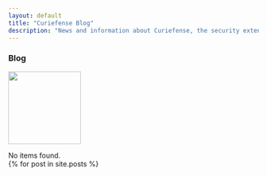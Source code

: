 ```yaml
---
layout: default
title: "Curiefense Blog"
description: "News and information about Curiefense, the security extension for Envoy"
---
```


<div class="hero-nohome blog-posts">
  <div class="container w-container">
    <div class="row flex-vertical w-row">
      <div class="w-col w-col-9 w-col-stack">
        <div class="item-vertical first">
          <h3 class="heading-2">Blog</h3>
        </div>
      </div>
      <div class="no-paddings w-col w-col-3 w-col-stack">
        <div class="hero-image"></div>
      </div>
    </div>
  </div>
</div>
<div class="section blog-posts">
  <div class="container w-container">
    <div class="blog-box-first-wrapper w-dyn-list">
      <div role="list" class="blog-box-first w-dyn-items">
        <div role="listitem" class="blog-box w-dyn-item">
          <div class="blog-box-image"><img src="" loading="lazy" width="146" alt="" class="blog-box-img"></div>
          <div class="blog-box-sepparator"></div>
          <div class="blog-box-date"></div>
          <div class="blog-box-name"></div>
          <p class="paragraph blog-box-summary"></p>
        </div>
      </div>
      <div class="w-dyn-empty">
        <div>No items found.</div>
      </div>
    </div>
    <div class="w-dyn-list">
      <div role="list" class="blog-grid w-dyn-items">
      {% for post in site.posts %}
        <div role="listitem" class="blog-box w-dyn-item">
          <div class="blog-box-image">
            <a href="{{post.url}}" class="w-inline-block" style="background-image: url({{post.MainImage | default: post.thumbnail}}); background-size: cover; background-repeat: no-repeat; height: 100%; display: block;">
            </a>
          </div>
          <div class="blog-box-sepparator"></div>
          <div class="w-row">
            <div class="w-col w-col-6">
              <div class="blog-box-date">{{post.createdOn | date_to_string: "ordinal", "US"}}</div>
            </div>
            <!-- <div class="w-col w-col-6">
              <div class="blog-box-date">by {{post.author}}</div>
            </div> -->
          </div>
          <a href="{{post.url}}" class="w-inline-block">
            <div class="blog-box-name">{{post.title}}</div>
          </a>
          <p class="paragraph blog-box-summary">
            {{post.description}}
          </p>
          <a href="{{post.url}}" class="button blog-box-button w-inline-block">
            <div class="text-block">Read more</div>
          </a>
        </div>
      {% endfor %}
      </div>
    </div>
  </div>
</div>
